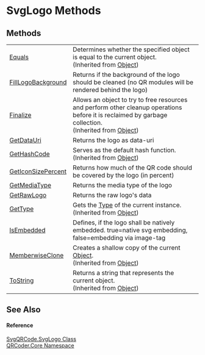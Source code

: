 # SvgLogo Methods




## Methods
<table>
<tr>
<td><a href="https://learn.microsoft.com/dotnet/api/system.object.equals#system-object-equals(system-object)" target="_blank" rel="noopener noreferrer">Equals</a></td>
<td>Determines whether the specified object is equal to the current object.<br />(Inherited from <a href="https://learn.microsoft.com/dotnet/api/system.object" target="_blank" rel="noopener noreferrer">Object</a>)</td></tr>
<tr>
<td><a href="M_QRCoder_Core_SvgQRCode_SvgLogo_FillLogoBackground.md">FillLogoBackground</a></td>
<td>Returns if the background of the logo should be cleaned (no QR modules will be rendered behind the logo)</td></tr>
<tr>
<td><a href="https://learn.microsoft.com/dotnet/api/system.object.finalize" target="_blank" rel="noopener noreferrer">Finalize</a></td>
<td>Allows an object to try to free resources and perform other cleanup operations before it is reclaimed by garbage collection.<br />(Inherited from <a href="https://learn.microsoft.com/dotnet/api/system.object" target="_blank" rel="noopener noreferrer">Object</a>)</td></tr>
<tr>
<td><a href="M_QRCoder_Core_SvgQRCode_SvgLogo_GetDataUri.md">GetDataUri</a></td>
<td>Returns the logo as data-uri</td></tr>
<tr>
<td><a href="https://learn.microsoft.com/dotnet/api/system.object.gethashcode" target="_blank" rel="noopener noreferrer">GetHashCode</a></td>
<td>Serves as the default hash function.<br />(Inherited from <a href="https://learn.microsoft.com/dotnet/api/system.object" target="_blank" rel="noopener noreferrer">Object</a>)</td></tr>
<tr>
<td><a href="M_QRCoder_Core_SvgQRCode_SvgLogo_GetIconSizePercent.md">GetIconSizePercent</a></td>
<td>Returns how much of the QR code should be covered by the logo (in percent)</td></tr>
<tr>
<td><a href="M_QRCoder_Core_SvgQRCode_SvgLogo_GetMediaType.md">GetMediaType</a></td>
<td>Returns the media type of the logo</td></tr>
<tr>
<td><a href="M_QRCoder_Core_SvgQRCode_SvgLogo_GetRawLogo.md">GetRawLogo</a></td>
<td>Returns the raw logo's data</td></tr>
<tr>
<td><a href="https://learn.microsoft.com/dotnet/api/system.object.gettype" target="_blank" rel="noopener noreferrer">GetType</a></td>
<td>Gets the <a href="https://learn.microsoft.com/dotnet/api/system.type" target="_blank" rel="noopener noreferrer">Type</a> of the current instance.<br />(Inherited from <a href="https://learn.microsoft.com/dotnet/api/system.object" target="_blank" rel="noopener noreferrer">Object</a>)</td></tr>
<tr>
<td><a href="M_QRCoder_Core_SvgQRCode_SvgLogo_IsEmbedded.md">IsEmbedded</a></td>
<td>Defines, if the logo shall be natively embedded. true=native svg embedding, false=embedding via image-tag</td></tr>
<tr>
<td><a href="https://learn.microsoft.com/dotnet/api/system.object.memberwiseclone" target="_blank" rel="noopener noreferrer">MemberwiseClone</a></td>
<td>Creates a shallow copy of the current <a href="https://learn.microsoft.com/dotnet/api/system.object" target="_blank" rel="noopener noreferrer">Object</a>.<br />(Inherited from <a href="https://learn.microsoft.com/dotnet/api/system.object" target="_blank" rel="noopener noreferrer">Object</a>)</td></tr>
<tr>
<td><a href="https://learn.microsoft.com/dotnet/api/system.object.tostring" target="_blank" rel="noopener noreferrer">ToString</a></td>
<td>Returns a string that represents the current object.<br />(Inherited from <a href="https://learn.microsoft.com/dotnet/api/system.object" target="_blank" rel="noopener noreferrer">Object</a>)</td></tr>
</table>

## See Also


#### Reference
<a href="T_QRCoder_Core_SvgQRCode_SvgLogo.md">SvgQRCode.SvgLogo Class</a>  
<a href="N_QRCoder_Core.md">QRCoder.Core Namespace</a>  
